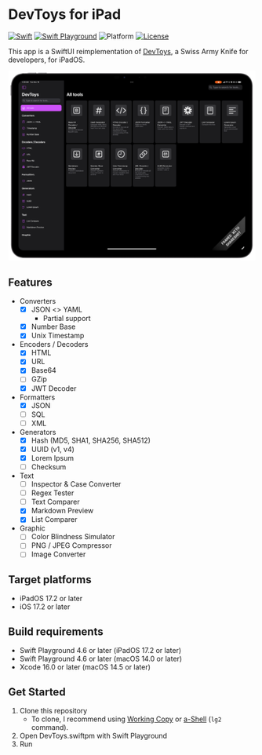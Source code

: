 # DevToys for iPad

[![Swift](https://img.shields.io/badge/Swift-6.0-orange.svg)](https://www.swift.org)
[![Swift Playground](https://img.shields.io/badge/Swift%20Playground-4.6-orange.svg)](https://itunes.apple.com/jp/app/swift-playgrounds/id908519492)
![Platform](https://img.shields.io/badge/platform-ipados%20%7C%20ios-lightgrey.svg)
[![License](https://img.shields.io/github/license/kkebo/DevToys.swiftpm.svg)](LICENSE.txt)

This app is a SwiftUI reimplementation of [DevToys](https://devtoys.app), a Swiss Army Knife for developers, for iPadOS.

<img src="./screenshot.png" alt="screenshot" width="640">

## Features

- Converters
  - [x] JSON <> YAML
    - Partial support
  - [x] Number Base
  - [x] Unix Timestamp
- Encoders / Decoders
  - [x] HTML
  - [x] URL
  - [x] Base64
  - [ ] GZip
  - [x] JWT Decoder
- Formatters
  - [x] JSON
  - [ ] SQL
  - [ ] XML
- Generators
  - [x] Hash (MD5, SHA1, SHA256, SHA512)
  - [x] UUID (v1, v4)
  - [x] Lorem Ipsum
  - [ ] Checksum
- Text
  - [ ] Inspector & Case Converter
  - [ ] Regex Tester
  - [ ] Text Comparer
  - [x] Markdown Preview
  - [x] List Comparer
- Graphic
  - [ ] Color Blindness Simulator
  - [ ] PNG / JPEG Compressor
  - [ ] Image Converter

## Target platforms

- iPadOS 17.2 or later
- iOS 17.2 or later
  
## Build requirements

- Swift Playground 4.6 or later (iPadOS 17.2 or later)
- Swift Playground 4.6 or later (macOS 14.0 or later)
- Xcode 16.0 or later (macOS 14.5 or later)

## Get Started

1. Clone this repository
    - To clone, I recommend using [Working Copy](https://workingcopyapp.com) or [a-Shell](https://holzschu.github.io/a-Shell_iOS/) (`lg2` command).
1. Open DevToys.swiftpm with Swift Playground
1. Run
